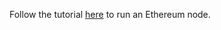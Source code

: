 

Follow the tutorial [here](https://ethereum.org/en/developers/docs/nodes-and-clients/run-a-node/) to run an Ethereum node.